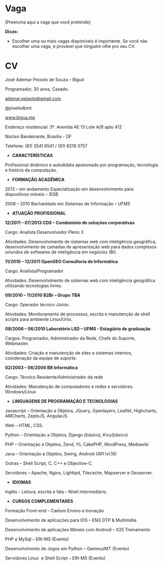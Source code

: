 Vaga
====

[Preencha aqui a vaga que você pretende]

__Dicas:__
* Escolher uma ou mais vagas disponíveis é importante. Se você não escolher uma vaga, é provável que ninguém olhe pro seu CV.

CV
==


José Ademar Peixoto de Souza – *Biguá*

Programador, 30 anos, Casado.

ademar.peixoto@gmail.com

@pixeledbird

www.bigua.me

Endereço residencial: 3ª. Avenida AE 13 Lote A/B apto 412

Núcleo Bandeirante, Brasília - DF

Telefone: (61) 3541 6541 / (61) 8219 3757



-   **CARACTERÍSTICAS**


Profissional dinâmico e autodidata apaixonado por programação,
tecnologia e história da computação.


-   **FORMAÇÃO ACADÊMICA**


2013 – em andamento Especialização em desenvolvimento para dispositivos
móveis – IESB

2006 – 2010 Bacharelado em Sistemas de Informação – UFMS


-   **ATUAÇÃO PROFISSIONAL**


**12/2011 – 07/2013 CDS – Condomínio de soluções corporativas**

Cargo: Analista Desenvolvedor Pleno 3

Atividades: Desenvolvimento de sistemas web com inteligência geográfica,
desenvolvimento de camadas de apresentação web para dados complexos
oriundos de softwares de inteligência em negócios (BI).


**11/2010 – 12/2011 OpenGEO Consultoria de Informática**

Cargo: Analista/Programador

Atividades: Desenvolvimento de sistemas web com inteligência geográfica
utilizando tecnologias livres.


**09/2010 – 11/2010 B2Br – Grupo TBA**

Cargo: Operador técnico Júnior.

Atividades: Monitoramento de processos, escrita e manutenção de shell
scripts para ambiente Linux/Unix.


**08/2006 – 06/2010 Laboratório LSD – UFMS - Estagiário de graduação**

Cargos: Programador, Administrador da Rede, Chefe do Suporte, Webmaster.

Atividades: Criação e manutenção de sites e sistemas internos,
coordenação da equipe de suporte.


**02/2003 – 06/2006 BR Informática**

Cargo: Técnico Residente/Administrador da rede

Atividades: Manutenção de computadores e redes e servidores
Windows/Linux


-   **LINGUAGENS DE PROGRAMAÇÃO E TECNOLOGIAS**

Javascript – Orientação a Objetos, JQuery, Openlayers, Leaflet,
Highcharts, AMCharts, ZeptoJS, AngularJS

Web – HTML, CSS.

Python – Orientação a Objetos, Django (básico), Kivy(básico)

PHP – Orientação a Objetos, Zend, Yii, CakePHP, WordPress, Mediawiki

Java – Orientação a Objetos, Swing, Android (API lvl.16)

Outras – Shell Script, C, C++ e Objective-C. 

Servidores – Apache, Nginx, Lighttpd, Tilecache, Mapserver e Geoserver.


-   **IDIOMAS**


Inglês – Leitura, escrita e fala – Nível intermediário.


-   **CURSOS COMPLEMENTARES**


Formação Front-end – Caelum Ensino e Inovação

Desenvolvimento de aplicações para IOS – ENG DTP & Multimídia

Desenvolvimento de aplicações Móveis com Android – X25 Treinamento

PHP e MySql – ERI-MS (Evento)

Desenvolvimento de Jogos em Python – GamesulMT (Evento)

Servidores Linux  e Shell Script – ERI-MS (Evento)
